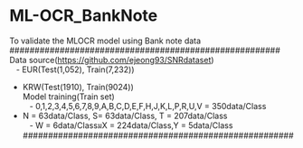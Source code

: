 # ML-OCR_BankNote  
To validate the MLOCR model using Bank note data   
######################################################  
Data source(https://github.com/ejeong93/SNRdataset)  
   - EUR(Test(1,052), Train(7,232))     
   - KRW(Test(1910), Train(9024))  
Model training(Train set)   
   - 0,1,2,3,4,5,6,7,8,9,A,B,C,D,E,F,H,J,K,L,P,R,U,V = 350data/Class     
   - N = 63data/Class, S= 63data/Class, T = 207data/Class   
   - W = 6data/ClassมX = 224data/Class,Y = 5data/Class  
######################################################  
